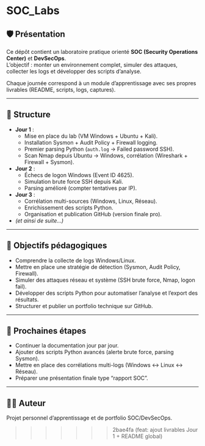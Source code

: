 # SOC_Labs

## 🛡️ Présentation
Ce dépôt contient un laboratoire pratique orienté **SOC (Security Operations Center)** et **DevSecOps**.  
L’objectif : monter un environnement complet, simuler des attaques, collecter les logs et développer des scripts d’analyse.  

Chaque journée correspond à un module d’apprentissage avec ses propres livrables (README, scripts, logs, captures).  

---

## 📂 Structure
- **Jour 1** : 
  - Mise en place du lab (VM Windows + Ubuntu + Kali).
  - Installation Sysmon + Audit Policy + Firewall logging.
  - Premier parsing Python (`auth.log` → Failed password SSH).
  - Scan Nmap depuis Ubuntu → Windows, corrélation (Wireshark + Firewall + Sysmon).
- **Jour 2** :
  - Échecs de logon Windows (Event ID 4625).
  - Simulation brute force SSH depuis Kali.
  - Parsing amélioré (compter tentatives par IP).
- **Jour 3** :
  - Corrélation multi-sources (Windows, Linux, Réseau).
  - Enrichissement des scripts Python.
  - Organisation et publication GitHub (version finale pro).
- *(et ainsi de suite…)*

---

## 🎯 Objectifs pédagogiques
- Comprendre la collecte de logs Windows/Linux.  
- Mettre en place une stratégie de détection (Sysmon, Audit Policy, Firewall).  
- Simuler des attaques réseau et système (SSH brute force, Nmap, logon fail).  
- Développer des scripts Python pour automatiser l’analyse et l’export des résultats.  
- Structurer et publier un portfolio technique sur GitHub.

---

## 🚀 Prochaines étapes
- Continuer la documentation jour par jour.
- Ajouter des scripts Python avancés (alerte brute force, parsing Sysmon).
- Mettre en place des corrélations multi-logs (Windows ↔ Linux ↔ Réseau).
- Préparer une présentation finale type “rapport SOC”.

---

## 👨‍💻 Auteur
Projet personnel d’apprentissage et de portfolio SOC/DevSecOps.  
>>>>>>> 2bae4fa (feat: ajout livrables Jour 1 + README global)
